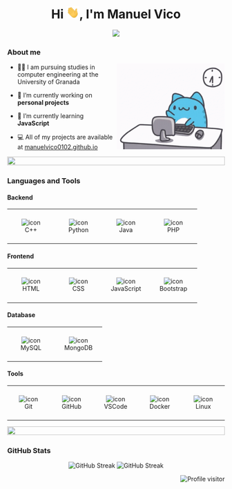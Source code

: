 <h1 align="center">Hi <img src="https://raw.githubusercontent.com/ABSphreak/ABSphreak/master/gifs/Hi.gif" width="30px">, I'm Manuel Vico</h1>
<p align="center">
  <img src="https://readme-typing-svg.herokuapp.com?font=Fira+Code&pause=1000&random=false&width=435&lines=Full-Stack+Software+Developer;A+passionate+Programmer&center=true&width=500&height=50">
</p>


<!-- About Section -->
### About me
<p align="center">
 <img align="right" width="250" src="/assets/cat.gif" alt="Coding gif" />
  
  - 👨‍💻 I am pursuing studies in computer engineering at the University of Granada
  
  - 🔭 I’m currently working on **personal projects**
  
  - 🌱 I’m currently learning **JavaScript**
  
  - 💻 All of my projects are available at [manuelvico0102.github.io](https://manuelvico0102.github.io/)
</p>

<img src="https://i.imgur.com/dBaSKWF.gif" height="20" width="100%">


### Languages and Tools

#### Backend
<table align="center">
  <tr height="80">
    <td align="center" width="96">
      <img src="https://skillicons.dev/icons?i=cpp" alt="icon" width="32" height="32"/>
      <br>C++
    </td>
    <td align="center" width="96">
      <img src="https://skillicons.dev/icons?i=python" alt="icon" width="32" height="32" />
      <br>Python
    </td>
    <td align="center" width="96">
      <img src="https://skillicons.dev/icons?i=java" alt="icon" width="32" height="32" />
      <br>Java
    </td>
    <td align="center" width="96">
      <img src="https://skillicons.dev/icons?i=php" alt="icon" width="32" height="32" />
      <br>PHP
    </td>
  </tr>
</table>

#### Frontend
<table align="center">
  <tr height="80">
    <td align="center" width="96">
      <img src="https://skillicons.dev/icons?i=html" alt="icon" width="32" height="32" />
      <br>HTML
    </td>
    <td align="center" width="96">
      <img src="https://skillicons.dev/icons?i=css" alt="icon" width="32" height="32" />
      <br>CSS
    </td>
    <td align="center" width="96">
      <img src="https://skillicons.dev/icons?i=js" alt="icon" width="32" height="32"/>
      <br>JavaScript
    </td>
    <td align="center" width="96">
      <img src="https://skillicons.dev/icons?i=bootstrap" alt="icon" width="32" height="32" />
      <br>Bootstrap
    </td>
  </tr>
</table>

#### Database
<table align="center">
  <tr height="80">
    <td align="center" width="96">
      <img src="https://skillicons.dev/icons?i=mysql" alt="icon" width="32" height="32"/>
      <br>MySQL
    </td>
    <td align="center" width="96">
      <img src="https://skillicons.dev/icons?i=mongodb" alt="icon" width="32" height="32" />
      <br>MongoDB
    </td>
  </tr>
</table>

#### Tools
<table align="center">
  <tr height="80">
    <td align="center" width="96">
      <img src="https://skillicons.dev/icons?i=git" alt="icon" width="32" height="32"/>
      <br>Git
    </td>
    <td align="center" width="96">
      <img src="https://skillicons.dev/icons?i=github" alt="icon" width="32" height="32" />
      <br>GitHub
    </td>
    <td align="center" width="96">
      <img src="https://skillicons.dev/icons?i=vscode" alt="icon" width="32" height="32" />
      <br>VSCode
    </td>
    <td align="center" width="96">
      <img src="https://skillicons.dev/icons?i=docker" alt="icon" width="32" height="32" />
      <br>Docker
    </td>
    <td align="center" width="96">
      <img src="https://skillicons.dev/icons?i=linux" alt="icon" width="32" height="32" />
      <br>Linux
    </td>
  </tr>
</table>

<img src="https://i.imgur.com/dBaSKWF.gif" height="20" width="100%">

### GitHub Stats
<p align="center">
  <img src="https://github-readme-stats.vercel.app/api?username=manuelvico0102&show_icons=true&theme=dark" alt="GitHub Streak" />
  <img src="https://github-readme-streak-stats.herokuapp.com/?user=manuelvico0102&theme=highcontrast" alt="GitHub Streak"/>
</p>

<a href="https://komarev.com/ghpvc/?username=manuelvico0102">
  <img align="right" src="https://komarev.com/ghpvc/?username=manuelvico0102&label=Visitors&color=0e75b6&style=flat" alt="Profile visitor" />
</a>
